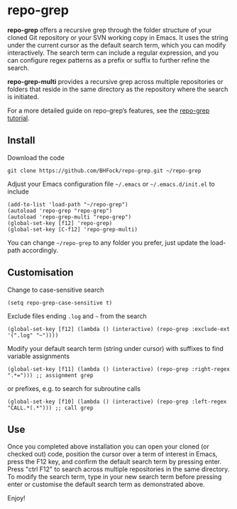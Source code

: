 # repo-grep

**repo-grep** offers a recursive grep through the folder structure of your cloned Git repository or your SVN working copy in Emacs. It uses the string under the current cursor as the default search term, which you can modify interactively. The search term can include a regular expression, and you can configure regex patterns as a prefix or suffix to further refine the search.

**repo-grep-multi** provides a recursive grep across multiple repositories or folders that reside in the same directory as the repository where the search is initiated.

For a more detailed guide on repo-grep’s features, see the [repo-grep tutorial](docs/repo-grep-tutorial.md).

## Install

Download the code

```
git clone https://github.com/BHFock/repo-grep.git ~/repo-grep
```

Adjust your Emacs configuration file `~/.emacs` or `~/.emacs.d/init.el` to include 

```
(add-to-list 'load-path "~/repo-grep")
(autoload 'repo-grep "repo-grep")
(autoload 'repo-grep-multi "repo-grep")
(global-set-key [f12] 'repo-grep)
(global-set-key [C-f12] 'repo-grep-multi)
```

You can change `~/repo-grep` to any folder you prefer, just update the load-path accordingly.

## Customisation 

Change to case-sensitive search

```
(setq repo-grep-case-sensitive t) 
```

Exclude files ending ```.log``` and ```~``` from the search

```
(global-set-key [f12] (lambda () (interactive) (repo-grep :exclude-ext '(".log" "~"))))
```

Modify your default search term (string under cursor) with suffixes to find variable assignments

```
(global-set-key [f11] (lambda () (interactive) (repo-grep :right-regex ".*="))) ;; assignment grep
```

or prefixes, e.g. to search for subroutine calls 

```
(global-set-key [f10] (lambda () (interactive) (repo-grep :left-regex "CALL.*(.*"))) ;; call grep
```



## Use

Once you completed above installation you can open your cloned (or checked out) code, position the cursor over a term of interest in Emacs, press the F12 key, and confirm the default search term by pressing enter. Press "ctrl F12" to search across multiple repositories in the same directory. To modify the search term, type in your new search term before pressing enter or customise the default search term as demonstrated above.

Enjoy!
